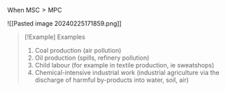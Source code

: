 When $\text{MSC}>\text{MPC}$

![[Pasted image 20240225171859.png]]

> [!Example] Examples
> 1. Coal production (air pollution)
> 2. Oil production (spills, refinery pollution)
> 3. Child labour (for example in textile production, ie sweatshops)
> 4. Chemical-intensive industrial work (industrial agriculture via the discharge of harmful by-products into water, soil, air)



